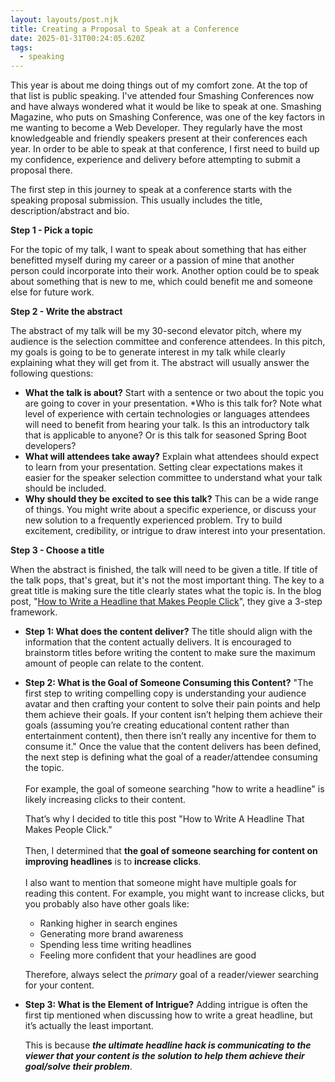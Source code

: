 ```yaml
---
layout: layouts/post.njk
title: Creating a Proposal to Speak at a Conference
date: 2025-01-31T00:24:05.620Z
tags:
  - speaking
---
```

This year is about me doing things out of my comfort zone. At the top of that list is public speaking. I've attended four Smashing Conferences now and have always wondered what it would be like to speak at one. Smashing Magazine, who puts on Smashing Conference, was one of the key factors in me wanting to become a Web Developer. They regularly have the most knowledgeable and friendly speakers present at their conferences each year. In order to be able to speak at that conference, I first need to build up my confidence, experience and delivery before attempting to submit a proposal there.

The first step in this journey to speak at a conference starts with the speaking proposal submission. This usually includes the title, description/abstract and bio.

**Step 1 - Pick a topic**

For the topic of my talk, I want to speak about something that has either benefitted myself during my career or a passion of mine that another person could incorporate into their work. Another option could be to speak about something that is new to me, which could benefit me and someone else for future work.

**Step 2 - Write the abstract**

The abstract of my talk will be my 30-second elevator pitch, where my audience is the selection committee and conference attendees. In this pitch, my goals is going to be to generate interest in my talk while clearly explaining what they will get from it. The abstract will usually answer the following questions:

* **What the talk is about?** Start with a sentence or two about the topic you are going to cover in your presentation.
  *Who is this talk for? Note what level of experience with certain technologies or languages attendees will need to benefit from hearing your talk. Is this an introductory talk that is applicable to anyone? Or is this talk for seasoned Spring Boot developers?
* **What will attendees take away?** Explain what attendees should expect to learn from your presentation. Setting clear expectations makes it easier for the speaker selection committee to understand what your talk should be included.
* **Why should they be excited to see this talk?** This can be a wide range of things. You might write about a specific experience, or discuss your new solution to a frequently experienced problem. Try to build excitement, credibility, or intrigue to draw interest into your presentation.

**Step 3 - Choose a title**

When the abstract is finished, the talk will need to be given a title. If title of the talk pops, that's great, but it's not the most important thing. The key to a great title is making sure the title clearly states what the topic is. In the blog post, "[How to Write a Headline that Makes People Click](https://copyblogger.com/how-to-write-headlines-that-work/)", they give a 3-step framework. 

* **S﻿tep 1: What does the content deliver?** The title should align with the information that the content actually delivers. It is encouraged to brainstorm titles before writing the content to make sure the maximum amount of people can relate to the content.
* **S﻿tep 2: What is the Goal of Someone Consuming this Content?** "The first step to writing compelling copy is understanding your audience avatar and then crafting your content to solve their pain points and help them achieve their goals. If your content isn’t helping them achieve their goals (assuming you’re creating educational content rather than entertainment content), then there isn’t really any incentive for them to consume it." Once the value that the content delivers has been defined, the next step is defining what the goal of a reader/attendee consuming the topic.\
  \
  For example, the goal of someone searching "how to write a headline" is likely increasing clicks to their content.

  That’s why I decided to title this post "How to Write A Headline That Makes People Click."\
  \
  Then, I determined that **the goal of someone searching for content on improving headlines** is to **increase clicks**. \
  \
  I also want to mention that someone might have multiple goals for reading this content. For example, you might want to increase clicks, but you probably also have other goals like:

  * Ranking higher in search engines 
  * Generating more brand awareness
  * Spending less time writing headlines
  * Feeling more confident that your headlines are good

  Therefore, always select the *primary* goal of a reader/viewer searching for your content.
* **S﻿tep 3: What is the Element of Intrigue?** Adding intrigue is often the first tip mentioned when discussing how to write a great headline, but it’s actually the least important.

  This is because ***the ultimate headline hack is communicating to the viewer that your content is the solution to help them achieve their goal/solve their problem***.